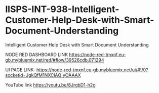 # llSPS-INT-938-Intelligent-Customer-Help-Desk-with-Smart-Document-Understanding
Intelligent Customer Help Desk with Smart Document Understanding






NODE RED DASHBOARD LINK https://node-red-tmxnf.eu-gb.mybluemix.net/red/#flow/39526cdb.071294
       
       
  UI PAGE LINK- https://node-red-tmxnf.eu-gb.mybluemix.net/ui/#!/0?socketid=JgkQfM1NXClAQ_yOAAAX
  
  
  YouTube link https://youtu.be/8JrgbD1-h2g
